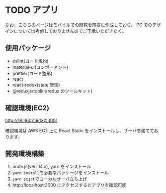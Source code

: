 # TODO アプリ

なお、こちらのページはモバイルでの閲覧を前提に作成しており、
PC でのデザインについては考慮しておりませんのでご了承いただきたく。

## 使用パッケージ

- eslint(コード規約)
- material-ui(コンポーネント)
- prettier(コード整形)
- react
- react-redux(state 管理)
- @reduxjs/toolkit(redux のツールキット)

## 確認環境(EC2)

http://18.183.216.122:3001

確認環境は AWS EC2 上に React Static をインストールし、サーバを建てております。

## 開発環境構築

1. node.js(ver: 14.x), yarn をインストール
2. `yarn install`で必要なパッケージをインストール
3. `yarn start`でローカルサーバ立ち上げ
4. http://localhost:3000 にアクセスするとアプリを確認可能
